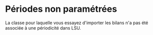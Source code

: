 # Périodes non paramétrées

La classe pour laquelle vous essayez d'importer les bilans n'a pas été associée à une périodicité dans LSU.


